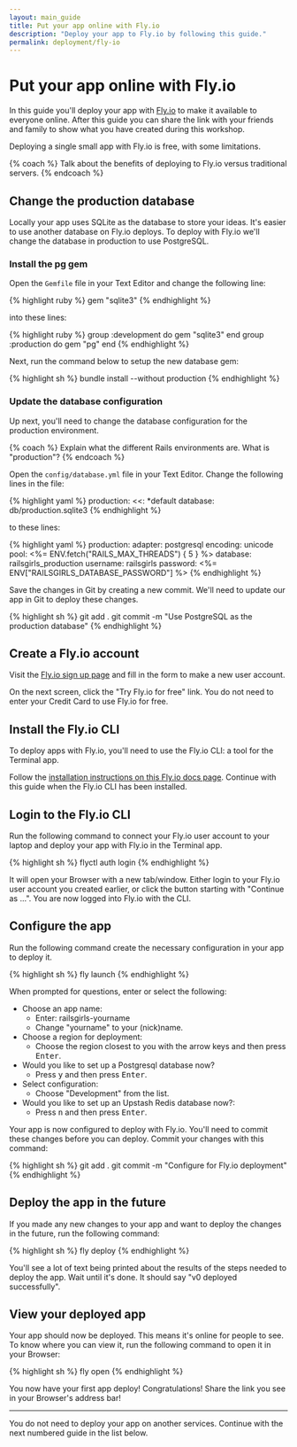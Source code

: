 ```yaml
---
layout: main_guide
title: Put your app online with Fly.io
description: "Deploy your app to Fly.io by following this guide."
permalink: deployment/fly-io
---
```


# Put your app online with Fly.io

In this guide you'll deploy your app with [Fly.io](https://fly.io) to make it available to everyone online. After this guide you can share the link with your friends and family to show what you have created during this workshop.

Deploying a single small app with Fly.io is free, with some limitations.

{% coach %}
Talk about the benefits of deploying to Fly.io versus traditional servers.
{% endcoach %}

## Change the production database

Locally your app uses SQLite as the database to store your ideas. It's easier to use another database on Fly.io deploys. To deploy with Fly.io we'll change the database in production to use PostgreSQL.

### Install the pg gem

Open the `Gemfile` file in your Text Editor and change the following line:

{% highlight ruby %}
gem "sqlite3"
{% endhighlight %}

into these lines:

{% highlight ruby %}
group :development do
  gem "sqlite3"
end
group :production do
  gem "pg"
end
{% endhighlight %}

Next, run the command below to setup the new database gem:

{% highlight sh %}
bundle install --without production
{% endhighlight %}

### Update the database configuration

Up next, you'll need to change the database configuration for the production environment.

{% coach %}
Explain what the different Rails environments are. What is "production"?
{% endcoach %}

Open the `config/database.yml` file in your Text Editor. Change the following lines in the file:

{% highlight yaml %}
production:
  <<: *default
  database: db/production.sqlite3
{% endhighlight %}

to these lines:

{% highlight yaml %}
production:
  adapter: postgresql
  encoding: unicode
  pool: <%= ENV.fetch("RAILS_MAX_THREADS") { 5 } %>
  database: railsgirls_production
  username: railsgirls
  password: <%= ENV["RAILSGIRLS_DATABASE_PASSWORD"] %>
{% endhighlight %}

Save the changes in Git by creating a new commit. We'll need to update our app in Git to deploy these changes.

{% highlight sh %}
git add .
git commit -m "Use PostgreSQL as the production database"
{% endhighlight %}

## Create a Fly.io account

Visit the [Fly.io sign up page](https://fly.io/app/sign-up) and fill in the form to make a new user account.

On the next screen, click the "Try Fly.io for free" link. You do not need to enter your Credit Card to use Fly.io for free.

## Install the Fly.io CLI

To deploy apps with Fly.io, you'll need to use the Fly.io CLI: a tool for the Terminal app.

Follow the [installation instructions on this Fly.io docs page](https://fly.io/docs/hands-on/install-flyctl/). Continue with this guide when the Fly.io CLI has been installed.

## Login to the Fly.io CLI

Run the following command to connect your Fly.io user account to your laptop and deploy your app with Fly.io in the Terminal app.

{% highlight sh %}
flyctl auth login
{% endhighlight %}

It will open your Browser with a new tab/window. Either login to your Fly.io user account you created earlier, or click the button starting with "Continue as ...". You are now logged into Fly.io with the CLI.

## Configure the app

Run the following command create the necessary configuration in your app to deploy it.

{% highlight sh %}
fly launch
{% endhighlight %}

When prompted for questions, enter or select the following:

- Choose an app name:
    - Enter: railsgirls-yourname
    - Change "yourname" to your (nick)name.
- Choose a region for deployment:
    - Choose the region closest to you with the arrow keys and then press <kbd>Enter</kbd>.
- Would you like to set up a Postgresql database now?
    - Press <kbd>y</kbd> and then press <kbd>Enter</kbd>.
- Select configuration:
    - Choose "Development" from the list.
- Would you like to set up an Upstash Redis database now?:
    - Press <kbd>n</kbd> and then press <kbd>Enter</kbd>.

Your app is now configured to deploy with Fly.io. You'll need to commit these changes before you can deploy. Commit your changes with this command:

{% highlight sh %}
git add .
git commit -m "Configure for Fly.io deployment"
{% endhighlight %}

## Deploy the app in the future

If you made any new changes to your app and want to deploy the changes in the future, run the following command:

{% highlight sh %}
fly deploy
{% endhighlight %}

You'll see a lot of text being printed about the results of the steps needed to deploy the app. Wait until it's done. It should say "v0 deployed successfully".

## View your deployed app

Your app should now be deployed. This means it's online for people to see. To know where you can view it, run the following command to open it in your Browser:

{% highlight sh %}
fly open
{% endhighlight %}

You now have your first app deploy! Congratulations! Share the link you see in your Browser's address bar!

---

You do not need to deploy your app on another services. Continue with the next numbered guide in the list below.
